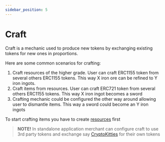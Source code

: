 ```yaml
---
sidebar_position: 5
---
```


# Craft

Craft is a mechanic used to produce new tokens by exchanging existing tokens for new ones in proportions.

Here are some common scenarios for crafting:

1. Craft resources of the higher grade. User can craft ERC1155 token from several others ERC1155 tokens. 
   This way X iron ore can be refined to Y iron ingots.
2. Craft items from resources. User can craft ERC721 token from several others ERC1155 tokens. 
   This way X iron ingot becomes a sword
3. Crafting mechanic could be configured the other way around allowing user to dismantle items.
   This way a sword could become an Y iron ingots

To start crafting items you have to create [resources](/admin/hierarchy/ERC1155/template/) first

> **NOTE!** In standalone application merchant can configure craft to use 3rd party tokens and
> exchange say [CryptoKitties](https://www.cryptokitties.co/) for their own tokens
